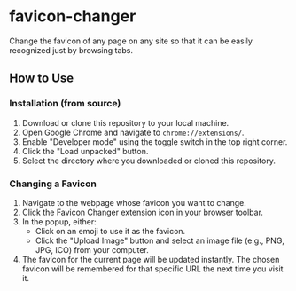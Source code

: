 # favicon-changer
Change the favicon of any page on any site so that it can be easily recognized just by browsing tabs.

## How to Use

### Installation (from source)

1.  Download or clone this repository to your local machine.
2.  Open Google Chrome and navigate to `chrome://extensions/`.
3.  Enable "Developer mode" using the toggle switch in the top right corner.
4.  Click the "Load unpacked" button.
5.  Select the directory where you downloaded or cloned this repository.

### Changing a Favicon

1.  Navigate to the webpage whose favicon you want to change.
2.  Click the Favicon Changer extension icon in your browser toolbar.
3.  In the popup, either:
    *   Click on an emoji to use it as the favicon.
    *   Click the "Upload Image" button and select an image file (e.g., PNG, JPG, ICO) from your computer.
4.  The favicon for the current page will be updated instantly. The chosen favicon will be remembered for that specific URL the next time you visit it.
